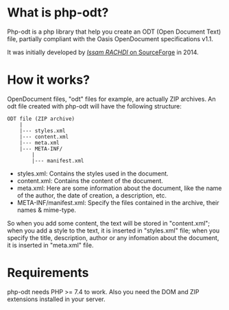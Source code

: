 # What is php-odt?

Php-odt is a php library that help you create an ODT (Open Document Text) file, partially compliant with the Oasis OpenDocument specifications v1.1.

It was initially developed by [_Issam RACHDI_ on SourceForge](https://sourceforge.net/projects/php-odt/) in 2014.

# How it works?

OpenDocument files, "odt" files for example, are actually ZIP archives. An odt file created with php-odt will have the following structure:

```
ODT file (ZIP archive)
    |
    |--- styles.xml
    |--- content.xml
    |--- meta.xml
    |--- META-INF/
        |
        |--- manifest.xml
```

- styles.xml: Contains the styles used in the document.
- content.xml: Contains the content of the document.
- meta.xml: Here are some information about the document, like the name of the author, the date of creation, a description, etc.
- META-INF/manifest.xml: Specify the files contained in the archive, their names & mime-type.

So when you add some content, the text will be stored in "content.xml"; when you add a style to the text, it is inserted in "styles.xml" file; when you specify the title, description, author or any infomation about the document, it is inserted in "meta.xml" file.

# Requirements

php-odt needs PHP >= 7.4 to work. Also you need the DOM and ZIP extensions installed in your server.
